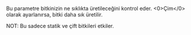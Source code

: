 Bu parametre bitkinizin ne sıklıkta üretileceğini kontrol eder. <0>Çim</0> olarak ayarlanırsa, bitki daha sık üretilir.

NOT: Bu sadece statik ve çift bitkileri etkiler.